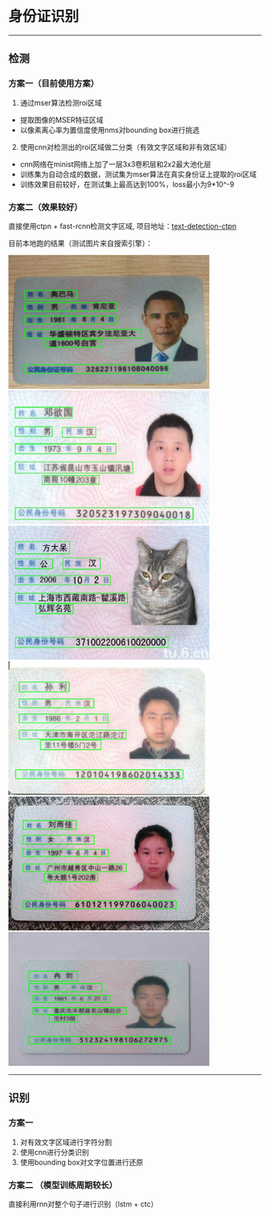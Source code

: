 # 身份证识别
---
## 检测

### 方案一（目前使用方案）
 1. 通过mser算法检测roi区域
 *  提取图像的MSER特征区域
 *  以像素离心率为置信度使用nms对bounding box进行挑选
 2. 使用cnn对检测出的roi区域做二分类（有效文字区域和非有效区域）
 *  cnn网络在minist网络上加了一层3x3卷积层和2x2最大池化层
 *  训练集为自动合成的数据，测试集为mser算法在真实身份证上提取的roi区域
 *  训练效果目前较好，在测试集上最高达到100%，loss最小为9*10^-9

### 方案二（效果较好）
直接使用ctpn + fast-rcnn检测文字区域, 项目地址：[text-detection-ctpn](https://github.com/eragonruan/text-detection-ctpn)

目前本地跑的结果（测试图片来自搜索引擎）：

<img src="img/res1.jpg" width="400" height="266"><img src="img/res2.jpg" width="400" height="266">
<img src="img/res3.jpg" width="400" height="266"><img src="img/res4.jpg" width="400" height="266">
<img src="img/res5.jpg" width="400" height="266"><img src="img/res6.jpg" width="400" height="266">


---
## 识别
### 方案一 
 1. 对有效文字区域进行字符分割
 2. 使用cnn进行分类识别
 3. 使用bounding box对文字位置进行还原

### 方案二 （模型训练周期较长）
直接利用rnn对整个句子进行识别（lstm + ctc）